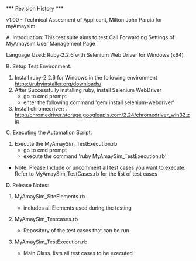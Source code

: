 *** Revision History ***

v1.00 - Technical Assesment of Applicant, Milton John Parcia for myAmaysim 


A. Introduction:
This test suite aims to test Call Forwarding Settings of MyAmaysim User Management Page

Language Used: Ruby-2.2.6 with Selenium Web Driver for Windows (x64)

B. Setup Test Environment:
1. Install ruby-2.2.6 for Windows in the following environment
    https://rubyinstaller.org/downloads/
2. After Successfully installing ruby, install Selenium WebDriver
   - go to cmd prompt
   - enter the following command 'gem install selenium-webdriver'
3. Install chromedriver:
. http://chromedriver.storage.googleapis.com/2.24/chromedriver_win32.zip
   
   
C. Executing the Automation Script:
1. Execute the MyAmaySim_TestExecution.rb
   - go to cmd prompt
   - execute the command 'ruby MyAmaySim_TestExecution.rb'
   
* Note: Please Include or uncomment all test cases you want to execute. Refer to MyAmaySim_TestCases.rb for the list of test cases

D. Release Notes:

1. MyAmaySim_SiteElements.rb
   - includes all Elements used during the testing

2. MyAmaySim_Testcases.rb
   - Repository of the test cases that can be run

3. MyAmaySim_TestExecution.rb
   - Main Class. lists all test cases to be executed
